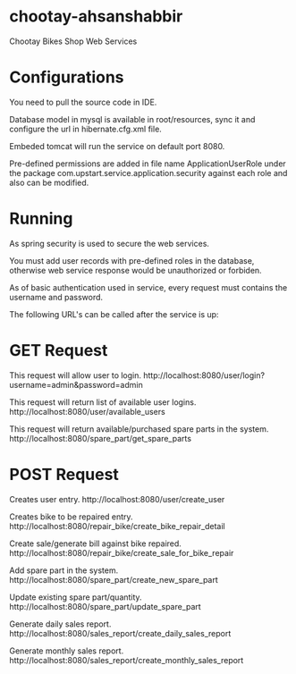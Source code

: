 # chootay-ahsanshabbir
Chootay Bikes Shop Web Services

# Configurations
You need to pull the source code in IDE.

Database model in mysql is available in root/resources, sync it and configure the url in hibernate.cfg.xml file.


Embeded tomcat will run the service on default port 8080.


Pre-defined permissions are added in file name ApplicationUserRole under the package com.upstart.service.application.security against each role and also can be modified.

# Running
As spring security is used to secure the web services.

You must add user records with pre-defined roles in the database, otherwise web service response would be unauthorized or forbiden. 

As of basic authentication used in service, every request must contains the username and password.


The following URL's can be called after the service is up:

# GET Request
This request will allow user to login.
http://localhost:8080/user/login?username=admin&password=admin

This request will return list of available user logins.
http://localhost:8080/user/available_users

This request will return available/purchased spare parts in the system.
http://localhost:8080/spare_part/get_spare_parts

# POST Request
Creates user entry.
http://localhost:8080/user/create_user

Creates bike to be repaired entry.
http://localhost:8080/repair_bike/create_bike_repair_detail

Create sale/generate bill against bike repaired.
http://localhost:8080/repair_bike/create_sale_for_bike_repair

Add spare part in the system.
http://localhost:8080/spare_part/create_new_spare_part

Update existing spare part/quantity.
http://localhost:8080/spare_part/update_spare_part

Generate daily sales report.
http://localhost:8080/sales_report/create_daily_sales_report

Generate monthly sales report.
http://localhost:8080/sales_report/create_monthly_sales_report
